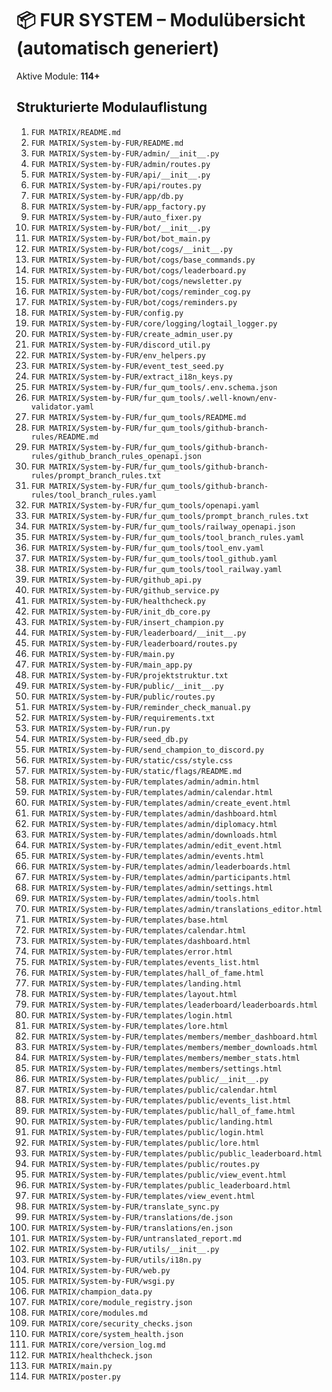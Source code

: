 # 📦 FUR SYSTEM – Modulübersicht (automatisch generiert)

Aktive Module: **114+**

## Strukturierte Modulauflistung

1. `FUR MATRIX/README.md`
2. `FUR MATRIX/System-by-FUR/README.md`
3. `FUR MATRIX/System-by-FUR/admin/__init__.py`
4. `FUR MATRIX/System-by-FUR/admin/routes.py`
5. `FUR MATRIX/System-by-FUR/api/__init__.py`
6. `FUR MATRIX/System-by-FUR/api/routes.py`
7. `FUR MATRIX/System-by-FUR/app/db.py`
8. `FUR MATRIX/System-by-FUR/app_factory.py`
9. `FUR MATRIX/System-by-FUR/auto_fixer.py`
10. `FUR MATRIX/System-by-FUR/bot/__init__.py`
11. `FUR MATRIX/System-by-FUR/bot/bot_main.py`
12. `FUR MATRIX/System-by-FUR/bot/cogs/__init__.py`
13. `FUR MATRIX/System-by-FUR/bot/cogs/base_commands.py`
14. `FUR MATRIX/System-by-FUR/bot/cogs/leaderboard.py`
15. `FUR MATRIX/System-by-FUR/bot/cogs/newsletter.py`
16. `FUR MATRIX/System-by-FUR/bot/cogs/reminder_cog.py`
17. `FUR MATRIX/System-by-FUR/bot/cogs/reminders.py`
18. `FUR MATRIX/System-by-FUR/config.py`
19. `FUR MATRIX/System-by-FUR/core/logging/logtail_logger.py`
20. `FUR MATRIX/System-by-FUR/create_admin_user.py`
21. `FUR MATRIX/System-by-FUR/discord_util.py`
22. `FUR MATRIX/System-by-FUR/env_helpers.py`
23. `FUR MATRIX/System-by-FUR/event_test_seed.py`
24. `FUR MATRIX/System-by-FUR/extract_i18n_keys.py`
25. `FUR MATRIX/System-by-FUR/fur_qum_tools/.env.schema.json`
26. `FUR MATRIX/System-by-FUR/fur_qum_tools/.well-known/env-validator.yaml`
27. `FUR MATRIX/System-by-FUR/fur_qum_tools/README.md`
28. `FUR MATRIX/System-by-FUR/fur_qum_tools/github-branch-rules/README.md`
29. `FUR MATRIX/System-by-FUR/fur_qum_tools/github-branch-rules/github_branch_rules_openapi.json`
30. `FUR MATRIX/System-by-FUR/fur_qum_tools/github-branch-rules/prompt_branch_rules.txt`
31. `FUR MATRIX/System-by-FUR/fur_qum_tools/github-branch-rules/tool_branch_rules.yaml`
32. `FUR MATRIX/System-by-FUR/fur_qum_tools/openapi.yaml`
33. `FUR MATRIX/System-by-FUR/fur_qum_tools/prompt_branch_rules.txt`
34. `FUR MATRIX/System-by-FUR/fur_qum_tools/railway_openapi.json`
35. `FUR MATRIX/System-by-FUR/fur_qum_tools/tool_branch_rules.yaml`
36. `FUR MATRIX/System-by-FUR/fur_qum_tools/tool_env.yaml`
37. `FUR MATRIX/System-by-FUR/fur_qum_tools/tool_github.yaml`
38. `FUR MATRIX/System-by-FUR/fur_qum_tools/tool_railway.yaml`
39. `FUR MATRIX/System-by-FUR/github_api.py`
40. `FUR MATRIX/System-by-FUR/github_service.py`
41. `FUR MATRIX/System-by-FUR/healthcheck.py`
42. `FUR MATRIX/System-by-FUR/init_db_core.py`
43. `FUR MATRIX/System-by-FUR/insert_champion.py`
44. `FUR MATRIX/System-by-FUR/leaderboard/__init__.py`
45. `FUR MATRIX/System-by-FUR/leaderboard/routes.py`
46. `FUR MATRIX/System-by-FUR/main.py`
47. `FUR MATRIX/System-by-FUR/main_app.py`
48. `FUR MATRIX/System-by-FUR/projektstruktur.txt`
49. `FUR MATRIX/System-by-FUR/public/__init__.py`
50. `FUR MATRIX/System-by-FUR/public/routes.py`
51. `FUR MATRIX/System-by-FUR/reminder_check_manual.py`
52. `FUR MATRIX/System-by-FUR/requirements.txt`
53. `FUR MATRIX/System-by-FUR/run.py`
54. `FUR MATRIX/System-by-FUR/seed_db.py`
55. `FUR MATRIX/System-by-FUR/send_champion_to_discord.py`
56. `FUR MATRIX/System-by-FUR/static/css/style.css`
57. `FUR MATRIX/System-by-FUR/static/flags/README.md`
58. `FUR MATRIX/System-by-FUR/templates/admin/admin.html`
59. `FUR MATRIX/System-by-FUR/templates/admin/calendar.html`
60. `FUR MATRIX/System-by-FUR/templates/admin/create_event.html`
61. `FUR MATRIX/System-by-FUR/templates/admin/dashboard.html`
62. `FUR MATRIX/System-by-FUR/templates/admin/diplomacy.html`
63. `FUR MATRIX/System-by-FUR/templates/admin/downloads.html`
64. `FUR MATRIX/System-by-FUR/templates/admin/edit_event.html`
65. `FUR MATRIX/System-by-FUR/templates/admin/events.html`
66. `FUR MATRIX/System-by-FUR/templates/admin/leaderboards.html`
67. `FUR MATRIX/System-by-FUR/templates/admin/participants.html`
68. `FUR MATRIX/System-by-FUR/templates/admin/settings.html`
69. `FUR MATRIX/System-by-FUR/templates/admin/tools.html`
70. `FUR MATRIX/System-by-FUR/templates/admin/translations_editor.html`
71. `FUR MATRIX/System-by-FUR/templates/base.html`
72. `FUR MATRIX/System-by-FUR/templates/calendar.html`
73. `FUR MATRIX/System-by-FUR/templates/dashboard.html`
74. `FUR MATRIX/System-by-FUR/templates/error.html`
75. `FUR MATRIX/System-by-FUR/templates/events_list.html`
76. `FUR MATRIX/System-by-FUR/templates/hall_of_fame.html`
77. `FUR MATRIX/System-by-FUR/templates/landing.html`
78. `FUR MATRIX/System-by-FUR/templates/layout.html`
79. `FUR MATRIX/System-by-FUR/templates/leaderboard/leaderboards.html`
80. `FUR MATRIX/System-by-FUR/templates/login.html`
81. `FUR MATRIX/System-by-FUR/templates/lore.html`
82. `FUR MATRIX/System-by-FUR/templates/members/member_dashboard.html`
83. `FUR MATRIX/System-by-FUR/templates/members/member_downloads.html`
84. `FUR MATRIX/System-by-FUR/templates/members/member_stats.html`
85. `FUR MATRIX/System-by-FUR/templates/members/settings.html`
86. `FUR MATRIX/System-by-FUR/templates/public/__init__.py`
87. `FUR MATRIX/System-by-FUR/templates/public/calendar.html`
88. `FUR MATRIX/System-by-FUR/templates/public/events_list.html`
89. `FUR MATRIX/System-by-FUR/templates/public/hall_of_fame.html`
90. `FUR MATRIX/System-by-FUR/templates/public/landing.html`
91. `FUR MATRIX/System-by-FUR/templates/public/login.html`
92. `FUR MATRIX/System-by-FUR/templates/public/lore.html`
93. `FUR MATRIX/System-by-FUR/templates/public/public_leaderboard.html`
94. `FUR MATRIX/System-by-FUR/templates/public/routes.py`
95. `FUR MATRIX/System-by-FUR/templates/public/view_event.html`
96. `FUR MATRIX/System-by-FUR/templates/public_leaderboard.html`
97. `FUR MATRIX/System-by-FUR/templates/view_event.html`
98. `FUR MATRIX/System-by-FUR/translate_sync.py`
99. `FUR MATRIX/System-by-FUR/translations/de.json`
100. `FUR MATRIX/System-by-FUR/translations/en.json`
101. `FUR MATRIX/System-by-FUR/untranslated_report.md`
102. `FUR MATRIX/System-by-FUR/utils/__init__.py`
103. `FUR MATRIX/System-by-FUR/utils/i18n.py`
104. `FUR MATRIX/System-by-FUR/web.py`
105. `FUR MATRIX/System-by-FUR/wsgi.py`
106. `FUR MATRIX/champion_data.py`
107. `FUR MATRIX/core/module_registry.json`
108. `FUR MATRIX/core/modules.md`
109. `FUR MATRIX/core/security_checks.json`
110. `FUR MATRIX/core/system_health.json`
111. `FUR MATRIX/core/version_log.md`
112. `FUR MATRIX/healthcheck.json`
113. `FUR MATRIX/main.py`
114. `FUR MATRIX/poster.py`
